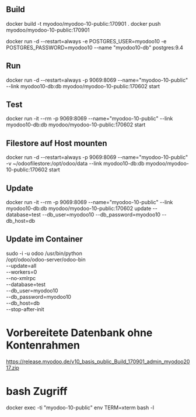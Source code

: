 
## Build
docker build -t myodoo/myodoo-10-public:170901 .
docker push myodoo/myodoo-10-public:170901

docker run -d --restart=always -e POSTGRES_USER=myodoo10 -e POSTGRES_PASSWORD=myodoo10 --name "myodoo10-db" postgres:9.4

## Run
docker run -d --restart=always -p 9069:8069 --name="myodoo-10-public" --link myodoo10-db:db  myodoo/myodoo-10-public:170602 start

## Test
docker run -it --rm -p 9069:8069 --name="myodoo-10-public" --link myodoo10-db:db  myodoo/myodoo-10-public:170602 start
 
 
## Filestore auf Host mounten
docker run -d --restart=always -p 9069:8069 --name="myodoo-10-public" -v ~/odoofilestore:/opt/odoo/data --link myodoo10-db:db  myodoo/myodoo-10-public:170602 start
 
## Update
docker run -it --rm -p 9069:8069 --name="myodoo-10-public" --link myodoo10-db:db myodoo/myodoo-10-public:170602 update --database=test --db_user=myodoo10 --db_password=myodoo10 --db_host=db
 
 
## Update im Container
sudo -i -u odoo /usr/bin/python \
    /opt/odoo/odoo-server/odoo-bin \
    --update=all \
    --workers=0 \
    --no-xmlrpc \
    --database=test \
    --db_user=myodoo10 \
    --db_password=myodoo10 \
    --db_host=db \
    --stop-after-init

# Vorbereitete Datenbank ohne Kontenrahmen
https://release.myodoo.de/v10_basis_public_Build_170901_admin_myodoo2017.zip
 
# bash Zugriff
docker exec -ti "myodoo-10-public" env TERM=xterm bash -l
